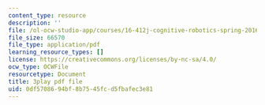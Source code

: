 ```yaml
---
content_type: resource
description: ''
file: /ol-ocw-studio-app/courses/16-412j-cognitive-robotics-spring-2016/0df5708694bf8b7545fcd5fbafec3e81_0wxS1iBHG9U.pdf
file_size: 66570
file_type: application/pdf
learning_resource_types: []
license: https://creativecommons.org/licenses/by-nc-sa/4.0/
ocw_type: OCWFile
resourcetype: Document
title: 3play pdf file
uid: 0df57086-94bf-8b75-45fc-d5fbafec3e81
---
```

